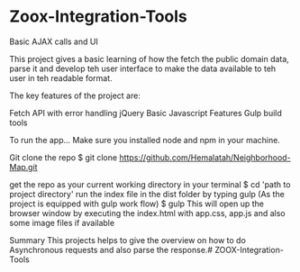 # Zoox-Integration-Tools
Basic AJAX calls and UI

This project gives a basic learning of how the fetch the public domain data, parse it and develop teh user interface to make the data available to teh user in teh readable format.

The key features of the project are:

Fetch API with error handling
jQuery
Basic Javascript Features
Gulp build tools

To run the app...
Make sure you installed node and npm in your machine.

Git clone the repo
$ git clone https://github.com/Hemalatah/Neighborhood-Map.git

get the repo as your current working directory in your terminal
$ cd 'path to project directory'
run the index file in the dist folder by typing gulp (As the project is equipped with gulp work flow)
$ gulp
This will open up the browser window by executing the index.html with app.css, app.js and also some image files if available

Summary
This projects helps to give the overview on how to do Asynchronous requests and also parse the response.# ZOOX-Integration-Tools
